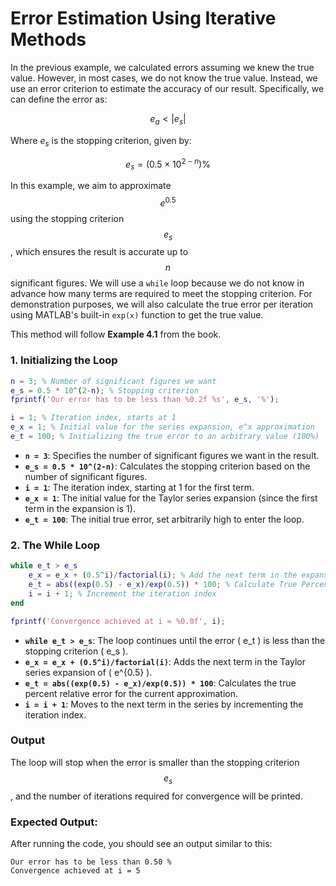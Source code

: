 <script src="https://polyfill.io/v3/polyfill.min.js?features=es6"></script>
<script id="MathJax-script" async src="https://cdn.jsdelivr.net/npm/mathjax@3/es5/tex-mml-chtml.js"></script>

# **Error Estimation Using Iterative Methods**

In the previous example, we calculated errors assuming we knew the true value. However, in most cases, we do not know the true value. Instead, we use an error criterion to estimate the accuracy of our result. Specifically, we can define the error as:

$$
e_a < | e_s |
$$

Where $e_s$ is the stopping criterion, given by:

$$
e_s = (0.5 \times 10^{2-n}) \%
$$

In this example, we aim to approximate $$e^{0.5}$$ using the stopping criterion $$e_s$$, which ensures the result is accurate up to $$n$$ significant figures. We will use a `while` loop because we do not know in advance how many terms are required to meet the stopping criterion. For demonstration purposes, we will also calculate the true error per iteration using MATLAB's built-in `exp(x)` function to get the true value.

This method will follow **Example 4.1** from the book.

### **1. Initializing the Loop**

```matlab
n = 3; % Number of significant figures we want
e_s = 0.5 * 10^(2-n); % Stopping criterion
fprintf('Our error has to be less than %0.2f %s', e_s, '%');

i = 1; % Iteration index, starts at 1
e_x = 1; % Initial value for the series expansion, e^x approximation
e_t = 100; % Initializing the true error to an arbitrary value (100%)
```

- **`n = 3`**: Specifies the number of significant figures we want in the result.
- **`e_s = 0.5 * 10^(2-n)`**: Calculates the stopping criterion based on the number of significant figures.
- **`i = 1`**: The iteration index, starting at 1 for the first term.
- **`e_x = 1`**: The initial value for the Taylor series expansion (since the first term in the expansion is 1).
- **`e_t = 100`**: The initial true error, set arbitrarily high to enter the loop.

### **2. The While Loop**

```matlab
while e_t > e_s
    e_x = e_x + (0.5^i)/factorial(i); % Add the next term in the expansion
    e_t = abs((exp(0.5) - e_x)/exp(0.5)) * 100; % Calculate True Percent Relative Error
    i = i + 1; % Increment the iteration index
end

fprintf('Convergence achieved at i = %0.0f', i);
```

- **`while e_t > e_s`**: The loop continues until the error \( e_t \) is less than the stopping criterion \( e_s \).
- **`e_x = e_x + (0.5^i)/factorial(i)`**: Adds the next term in the Taylor series expansion of \( e^{0.5} \).
- **`e_t = abs((exp(0.5) - e_x)/exp(0.5)) * 100`**: Calculates the true percent relative error for the current approximation.
- **`i = i + 1`**: Moves to the next term in the series by incrementing the iteration index.

### **Output**

The loop will stop when the error is smaller than the stopping criterion $$e_s$$, and the number of iterations required for convergence will be printed.

### **Expected Output:**

After running the code, you should see an output similar to this:

```
Our error has to be less than 0.50 %
Convergence achieved at i = 5
```

